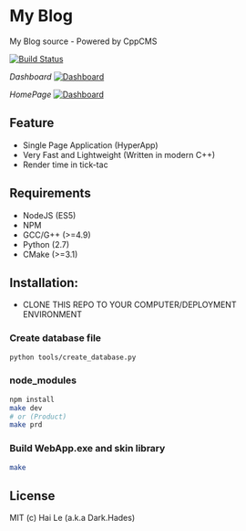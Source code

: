 # My Blog

My Blog source - Powered by CppCMS

[![Build Status](https://travis-ci.org/HadesD/CppCMS.svg?branch=master)](https://travis-ci.org/HadesD/CppCMS)

*Dashboard*
[![Dashboard](https://i.imgur.com/Uvq35Id.png)](https://i.imgur.com/Uvq35Id.png)

*HomePage*
[![Dashboard](https://i.imgur.com/vdvkvh0.png)](https://i.imgur.com/vdvkvh0.png)

## Feature

- Single Page Application (HyperApp)
- Very Fast and Lightweight (Written in modern C++)
- Render time in tick-tac

## Requirements

- NodeJS (ES5)
- NPM
- GCC/G++ (>=4.9)
- Python (2.7)
- CMake (>=3.1)

## Installation:

- CLONE THIS REPO TO YOUR COMPUTER/DEPLOYMENT ENVIRONMENT

### Create database file

```sh
python tools/create_database.py
```

### node_modules

```sh
npm install
make dev
# or (Product)
make prd
```

### Build WebApp.exe and skin library

```sh
make
```

## License

MIT
(c) Hai Le (a.k.a Dark.Hades)

